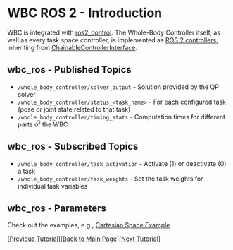 # WBC ROS 2 - Introduction

WBC is integrated with [ros2_control](https://control.ros.org/master/index.html). The Whole-Body Controller itself, as well as every task space controller, is implemented as [ROS 2 controllers](https://control.ros.org/master/doc/ros2_controllers/doc/controllers_index.html), inheriting from [ChainableControllerInterface](https://github.com/ros-controls/ros2_control/blob/master/controller_interface/include/controller_interface/chainable_controller_interface.hpp). 

## wbc_ros - Published Topics
* ```/whole_body_controller/solver_output``` - Solution provided by the QP solver
* ```/whole_body_controller/status_<task_name>``` - For each configured task (pose or joint state related to that task)
* ```/whole_body_controller/timing_stats``` - Computation times for different parts of the WBC

## wbc_ros - Subscribed Topics
* ```/whole_body_controller/task_activation``` - Activate (1) or deactivate (0) a task
* ```/whole_body_controller/task_weights``` - Set the task weights for individual task variables

## wbc_ros - Parameters
Check out the examples, e.g., [Cartesian Space Example](https://github.com/ARC-OPT/wbc_ros/blob/main/config/cartesian_space_example/iiwa_controllers.yaml)

[[Previous Tutorial]](https://arc-opt.github.io/Documentation/tutorials/acc_kuka_iiwa.html)[[Back to Main Page]](https://arc-opt.github.io/Documentation)[[Next Tutorial]](https://arc-opt.github.io/Documentation/tutorials/ros2_cartesian_control.html)

